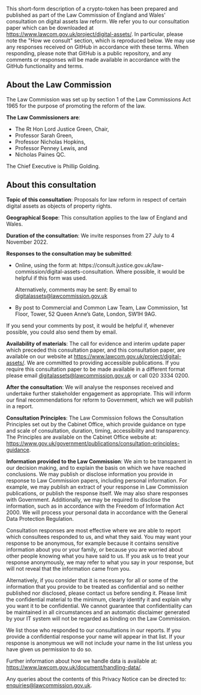 This short-form description of a crypto-token has been prepared and published as part of the Law Commission of England and Wales' consultation on digital assets law reform. We refer you to our consultation paper which can be downloaded at https://www.lawcom.gov.uk/project/digital-assets/. In particular, please note the "How we consult" section, which is reproduced below. We may use any responses received on GitHub in accordance with these terms. When responding, please note that GitHub is a public repository, and any comments or responses will be made available in accordance with the GitHub functionality and terms.

## About the Law Commission

The Law Commission was set up by section 1 of the Law Commissions Act 1965 for the purpose of promoting the reform of the law. 

**The Law Commissioners are**: 
<ul>
  <li>The Rt Hon Lord Justice Green, Chair,</li> 
  <li>Professor Sarah Green,</li> 
  <li>Professor Nicholas Hopkins,</li> 
  <li>Professor Penney Lewis, and</li> 
  <li>Nicholas Paines QC.</li> 
</ul>

The Chief Executive is Phillip Golding. 

## About this consultation

**Topic of this consultation**: Proposals for law reform in respect of certain digital assets as objects of property rights. 

**Geographical Scope**: This consultation applies to the law of England and Wales. 

**Duration of the consultation**: We invite responses from 27 July to 4 November 2022. 

**Responses to the consultation may be submitted**: 

<ul>
<li>Online, using the form at: https://consult.justice.gov.uk/law-commission/digital-assets-consultation. Where possible, it would be helpful if this form was used. 
  
  Alternatively, comments may be sent: By email to digitalassets@lawcommission.gov.uk</li>

<li>By post to Commercial and Common Law Team, Law Commission, 1st Floor, Tower, 52 Queen Anne’s Gate, London, SW1H 9AG.</li> 
</ul>

If you send your comments by post, it would be helpful if, whenever possible, you could also send them by email.

**Availability of materials**: The call for evidence and interim update paper which preceded this consultation paper, and this consultation paper, are available on our website at https://www.lawcom.gov.uk/project/digital-assets/. We are committed to providing accessible publications. If you require this consultation paper to be made available in a different format please email digitalassets@lawcommission.gov.uk or call 020 3334 0200. 

**After the consultation**: We will analyse the responses received and undertake further stakeholder engagement as appropriate. This will inform our final recommendations for reform to Government, which we will publish in a report.

**Consultation Principles**: The Law Commission follows the Consultation Principles set out by the Cabinet Office, which provide guidance on type and scale of consultation, duration, timing, accessibility and transparency. The Principles are available on the Cabinet Office website at: https://www.gov.uk/government/publications/consultation-principles-guidance. 

**Information provided to the Law Commission**: We aim to be transparent in our decision making, and to explain the basis on which we have reached conclusions. We may publish or disclose information you provide in response to Law Commission papers, including personal information. For example, we may publish an extract of your response in Law Commission publications, or publish the response itself. We may also share responses with Government. Additionally, we may be required to disclose the information, such as in accordance with the Freedom of Information Act 2000. We will process your personal data in accordance with the General Data Protection Regulation. 

Consultation responses are most effective where we are able to report which consultees responded to us, and what they said. You may want your response to be anonymous, for example because it contains sensitive information about you or your family, or because you are worried about other people knowing what you have said to us. If you ask us to treat your response anonymously, we may refer to what you say in your response, but will not reveal that the information came from you. 

Alternatively, if you consider that it is necessary for all or some of the information that you provide to be treated as confidential and so neither published nor disclosed, please contact us before sending it. Please limit the confidential material to the minimum, clearly identify it and explain why you want it to be confidential. We cannot guarantee that confidentiality can be maintained in all circumstances and an automatic disclaimer generated by your IT system will not be regarded as binding on the Law Commission. 

We list those who responded to our consultations in our reports. If you provide a confidential response your name will appear in that list. If your response is anonymous we will not include your name in the list unless you have given us permission to do so. 

Further information about how we handle data is available at: https://www.lawcom.gov.uk/document/handling-data/. 

Any queries about the contents of this Privacy Notice can be directed to: enquiries@lawcommission.gov.uk.

